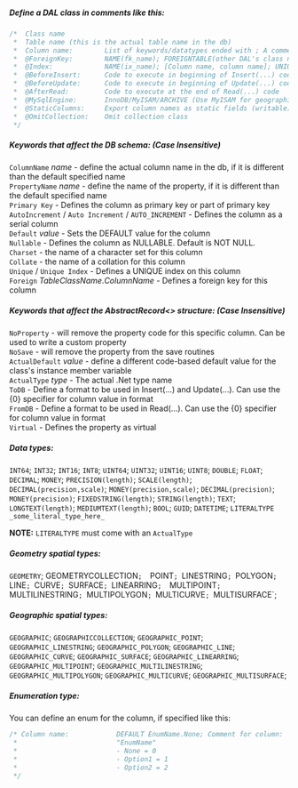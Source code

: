 ﻿##### Define a DAL class in comments like this:

```C#
/*  Class name
 *  Table name (this is the actual table name in the db)
 *  Column name:		List of keywords/datatypes ended with ; A comment
 *  @ForeignKey:		NAME(fk_name); FOREIGNTABLE(other DAL's class name); COLUMNS[Column name, Column name]; FOREIGNCOLUMNS[Column name, Column name]; ONUPDATE(CASCADE/RESTRICT/SETNULL/NOACTION); ONDELETE(CASCADE/RESTRICT/SETNULL/NOACTION);
 *  @Index:				NAME(ix_name); [Column name, column name]; UNIQUE/PRIMARYKEY/SPATIAL/FULLTEXT/BTREE/RTREE/HASH/NONCLUSTERED/CLUSTERED
 *  @BeforeInsert:		Code to execute in beginning of Insert(...) code
 *  @BeforeUpdate:		Code to execute in beginning of Update(...) code
 *  @AfterRead:			Code to execute at the end of Read(...) code
 *  @MySqlEngine:		InnoDB/MyISAM/ARCHIVE (Use MyISAM for geographical, FULLTEXT, and general RTREE indexes)
 *  @StaticColumns:		Export column names as static fields (writable) instead of const
 *  @OmitCollection:	Omit collection class
 */
 ```

##### Keywords that affect the DB schema: (Case Insensitive)

 `ColumnName` _name_ - define the actual column name in the db, if it is different than the default specified name  
 `PropertyName` _name_ - define the name of the property, if it is different than the default specified name  
 `Primary Key` - Defines the column as primary key or part of primary key  
 `AutoIncrement` / `Auto Increment` / `AUTO_INCREMENT` - Defines the column as a serial column  
 `Default` _value_ - Sets the DEFAULT value for the column  
 `Nullable` - Defines the column as NULLABLE. Default is NOT NULL.  
 `Charset` - the name of a character set for this column  
 `Collate` - the name of a collation for this column  
 `Unique` / `Unique Index` - Defines a UNIQUE index on this column  
 `Foreign` _TableClassName_._ColumnName_ - Defines a foreign key for this column  

##### Keywords that affect the AbstractRecord<> structure: (Case Insensitive)

 `NoProperty` - will remove the property code for this specific column. Can be used to write a custom property  
 `NoSave` - will remove the property from the save routines  
 `ActualDefault` _value_ - define a different code-based default value for the class's instance member variable  
 `ActualType` _type_ - The actual .Net type name  
 `ToDB` - Define a format to be used in Insert(...) and Update(...). Can use the {0} specifier for column value in format  
 `FromDB` - Define a format to be used in Read(...). Can use the {0} specifier for column value in format  
 `Virtual` - Defines the property as virtual  

##### Data types:

 `INT64`; `INT32`; `INT16`; `INT8`; `UINT64`; `UINT32`; `UINT16`; `UINT8`; `DOUBLE`; `FLOAT`; 
 `DECIMAL`; `MONEY`; `PRECISION(length)`; `SCALE(length)`;
 `DECIMAL(precision,scale)`; `MONEY(precision,scale)`;
 `DECIMAL(precision)`; `MONEY(precision)`;
 `FIXEDSTRING(length)`; `STRING(length)`; `TEXT`; `LONGTEXT(length)`; `MEDIUMTEXT(length)`; 
 `BOOL`; `GUID`; `DATETIME`; 
 `LITERALTYPE _some_literal_type_here_`

**NOTE:** `LITERALTYPE` must come with an `ActualType` 

##### Geometry spatial types:

 `GEOMETRY`; GEOMETRYCOLLECTION`; 
 `POINT`; `LINESTRING`; `POLYGON`; `LINE`; `CURVE`; `SURFACE`; `LINEARRING`; 
 `MULTIPOINT`; `MULTILINESTRING`; `MULTIPOLYGON`; `MULTICURVE`; `MULTISURFACE`;

##### Geographic spatial types:

 `GEOGRAPHIC`; `GEOGRAPHICCOLLECTION`; 
 `GEOGRAPHIC_POINT`; `GEOGRAPHIC_LINESTRING`; `GEOGRAPHIC_POLYGON`; 
 `GEOGRAPHIC_LINE`; `GEOGRAPHIC_CURVE`; `GEOGRAPHIC_SURFACE`; `GEOGRAPHIC_LINEARRING`; 
 `GEOGRAPHIC_MULTIPOINT`; `GEOGRAPHIC_MULTILINESTRING`; `GEOGRAPHIC_MULTIPOLYGON`; 
 `GEOGRAPHIC_MULTICURVE`; `GEOGRAPHIC_MULTISURFACE`;

##### Enumeration type:

 You can define an enum for the column, if specified like this:
```C#
/* Column name:            DEFAULT EnumName.None; Comment for column:
 *                         "EnumName"
 *                         - None = 0
 *                         - Option1 = 1
 *                         - Option2 = 2
 */
```
